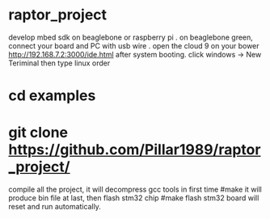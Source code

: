 # raptor_project
develop mbed sdk on beaglebone or raspberry pi .
on beaglebone green, connect your board and PC with usb wire . open the cloud 9 on your bower http://192.168.7.2:3000/ide.html 
after system booting.
click windows -> New Teriminal
then type linux order
# cd examples
# git clone https://github.com/Pillar1989/raptor_project/
compile all the project, it will decompress gcc tools in first time
#make 
it will produce bin file at last, then flash  stm32 chip
#make flash
stm32 board will reset and run automatically.
